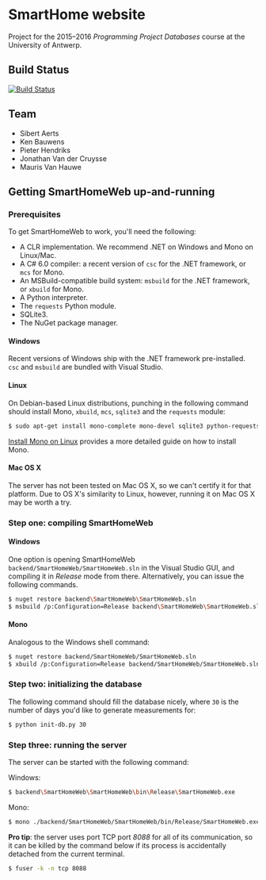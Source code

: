 # SmartHome website
Project for the 2015–2016 *Programming Project Databases* course at the University of Antwerp.

## Build Status

[![Build Status](https://travis-ci.org/jonathanvdc/smarthomeweb.svg?branch=master)](https://travis-ci.org/jonathanvdc/smarthomeweb)

## Team
* Sibert Aerts
* Ken Bauwens
* Pieter Hendriks
* Jonathan Van der Cruysse
* Mauris Van Hauwe

## Getting SmartHomeWeb up-and-running

### Prerequisites

To get SmartHomeWeb to work, you'll need the following:

* A CLR implementation. We recommend .NET on Windows and Mono on Linux/Mac.
* A C# 6.0 compiler: a recent version of `csc` for the .NET framework, or `mcs` for Mono.
* An MSBuild-compatible build system: `msbuild` for the .NET framework, or `xbuild` for Mono.
* A Python interpreter.
* The `requests` Python module.
* SQLite3.
* The NuGet package manager.

#### Windows

Recent versions of Windows ship with the .NET framework pre-installed. `csc` and `msbuild` are bundled with Visual Studio.

#### Linux

On Debian-based Linux distributions, punching in the following command should install Mono, `xbuild`, `mcs`, `sqlite3` and the `requests` module:

```bash
$ sudo apt-get install mono-complete mono-devel sqlite3 python-requests nuget
```

[Install Mono on Linux](http://www.mono-project.com/docs/getting-started/install/linux/) provides a more detailed guide on how to install Mono.

#### Mac OS X

The server has not been tested on Mac OS X, so we can't certify it for that platform. Due to OS X's similarity to Linux, however, running it on Mac OS X may be worth a try.

### Step one: compiling SmartHomeWeb

#### Windows

One option is opening SmartHomeWeb `backend/SmartHomeWeb/SmartHomeWeb.sln` in the Visual Studio GUI, and compiling it in _Release_ mode from there. Alternatively, you can issue the following commands.

```bash
$ nuget restore backend\SmartHomeWeb\SmartHomeWeb.sln
$ msbuild /p:Configuration=Release backend\SmartHomeWeb\SmartHomeWeb.sln
```

#### Mono

Analogous to the Windows shell command:

```bash
$ nuget restore backend/SmartHomeWeb/SmartHomeWeb.sln
$ xbuild /p:Configuration=Release backend/SmartHomeWeb/SmartHomeWeb.sln
```

### Step two: initializing the database

The following command should fill the database nicely, where `30` is the number of days you'd like to generate measurements for:

```bash
$ python init-db.py 30
```

### Step three: running the server

The server can be started with the following command:

Windows:

```bash
$ backend\SmartHomeWeb\SmartHomeWeb\bin\Release\SmartHomeWeb.exe
```

Mono:

```bash
$ mono ./backend/SmartHomeWeb/SmartHomeWeb/bin/Release/SmartHomeWeb.exe
```

__Pro tip__: the server uses port TCP port _8088_ for all of its communication, so it can be killed by the command below if its process is accidentally detached from the current terminal.

```bash
$ fuser -k -n tcp 8088
```
